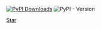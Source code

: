 [![PyPI Downloads](https://static.pepy.tech/badge/fedbiomed)](https://pepy.tech/projects/fedbiomed)
![PyPI - Version](https://img.shields.io/pypi/v/fedbiomed?color=white)


<!-- Place this tag where you want the button to render. -->
<a class="github-button" href="https://github.com/buttons/github-buttons" data-color-scheme="no-preference: light_high_contrast; light: dark; dark: dark;" data-icon="octicon-star" data-size="large" aria-label="Star buttons/github-buttons on GitHub">Star</a>

<!-- Place this tag in your head or just before your close body tag. -->
<script async defer src="https://buttons.github.io/buttons.js"></script>